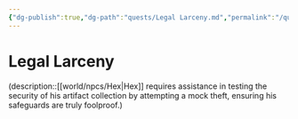 ```yaml
---
{"dg-publish":true,"dg-path":"quests/Legal Larceny.md","permalink":"/quests/legal-larceny/","tags":["quest"],"noteIcon":"quest"}
---
```


# Legal Larceny
(description::[[world/npcs/Hex\|Hex]] requires assistance in testing the security of his artifact collection by attempting a mock theft, ensuring his safeguards are truly foolproof.)